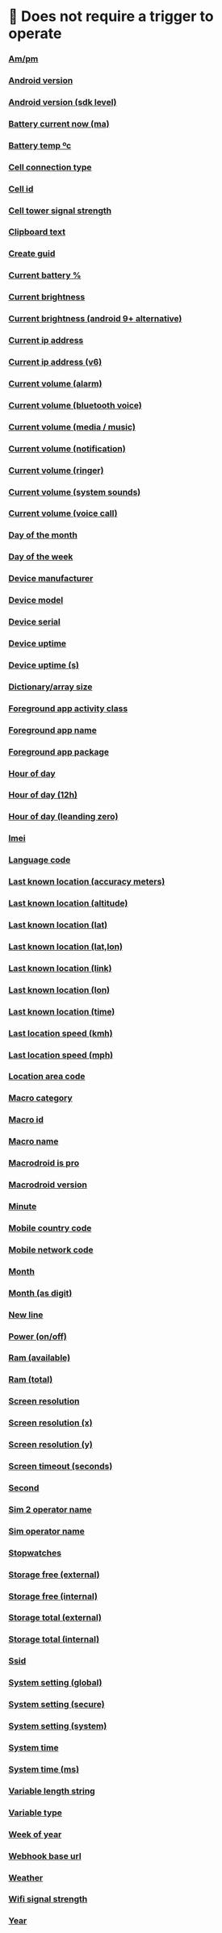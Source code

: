 # 🧪 Does not require a trigger to operate

### [Am/pm](<magic_text_am_pm.md>)
### [Android version](<magic_text_android_version.md>)
### [Android version (sdk level)](<magic_text_android_version_(sdk_level).md>)
### [Battery current now (ma)](<magic_text_battery_current_now_(ma).md>)
### [Battery temp ºc](<magic_text_battery_temp.md>)
### [Cell connection type](<magic_text_cell_connection_type.md>)
### [Cell id](<magic_text_cell_id.md>)
### [Cell tower signal strength](<magic_text_cell_tower_signal_strength.md>)
### [Clipboard text](<magic_text_clipboard_text.md>)
### [Create guid](<magic_text_create_guid.md>)
### [Current battery %](<magic_text_current_battery.md>)
### [Current brightness](<magic_text_current_brightness.md>)
### [Current brightness (android 9+ alternative)](<magic_text_current_brightness_alternative.md>)
### [Current ip address](<magic_text_current_ip_address.md>)
### [Current ip address (v6)](<magic_text_current_ip_address_(v6).md>)
### [Current volume (alarm)](<magic_text_current_volume_(alarm)).md>)
### [Current volume (bluetooth voice)](<magic_text_current_volume_(bluetooth_voice).md>)
### [Current volume (media / music)](<magic_text_current_volume_(media_music).md>)
### [Current volume (notification)](<magic_text_current_volume_(notification).md>)
### [Current volume (ringer)](<magic_text_current_volume_(ringer).md>)
### [Current volume (system sounds)](<magic_text_current_volume_(system_sounds).md>)
### [Current volume (voice call)](<magic_text_current_volume_(voice_call).md>)
### [Day of the month](<magic_text_day_of_the_month.md>)
### [Day of the week](<magic_text_day_of_the_week.md>)
### [Device manufacturer](<magic_text_device_manufacturer.md>)
### [Device model](<magic_text_device_model.md>)
### [Device serial](<magic_text_device_serial.md>)
### [Device uptime](<magic_text_device_uptime.md>)
### [Device uptime (s)](<magic_text_device_uptime_(s).md>)
### [Dictionary/array size](<magic_text_dictionary_array_size.md>)
### [Foreground app activity class](<magic_text_foreground_app_activity_class.md>)
### [Foreground app name](<magic_text_foreground_app_name.md>)
### [Foreground app package](<magic_text_foreground_app_package.md>)
### [Hour of day](<magic_text_hour_of_day.md>)
### [Hour of day (12h)](<magic_text_hour_of_day_(12h).md>)
### [Hour of day (leanding zero)](<magic_text_hour_of_day_(leanding_zero).md>)
### [Imei](<magic_text_imei.md>)
### [Language code](<magic_text_language_code.md>)
### [Last known location (accuracy meters)](<magic_text_last_known_location_(accuracy_meters).md>)
### [Last known location (altitude)](<magic_text_last_known_location_(altitude).md>)
### [Last known location (lat)](<magic_text_last_known_location_(lat).md>)
### [Last known location (lat,lon)](<magic_text_last_known_location_(lat,lon).md>)
### [Last known location (link)](<magic_text_last_known_location_(link).md>)
### [Last known location (lon)](<magic_text_last_known_location_(lon).md>)
### [Last known location (time)](<magic_text_last_known_location_(time).md>)
### [Last location speed (kmh)](<magic_text_last_location_speed_(kmh).md>)
### [Last location speed (mph)](<magic_text_last_location_speed_(mph).md>)
### [Location area code](<magic_text_location_area_code.md>)
### [Macro category](<magic_text_macro_category.md>)
### [Macro id](<magic_text_macro_id.md>)
### [Macro name](<magic_text_macro_name.md>)
### [Macrodroid is pro](<magic_text_macrodroid_is_pro.md>)
### [Macrodroid version](<magic_text_macrodroid_version.md>)
### [Minute](<magic_text_minute.md>)
### [Mobile country code](<magic_text_mobile_country_code.md>)
### [Mobile network code](<magic_text_mobile_network_code.md>)
### [Month](<magic_text_month.md>)
### [Month (as digit)](<magic_text_month_(as_digit).md>)
### [New line](<magic_text_new_line.md>)
### [Power (on/off)](<magic_text_power_(on_off).md>)
### [Ram (available)](<magic_text_ram_(available).md>)
### [Ram (total)](<magic_text_ram_(total).md>)
### [Screen resolution](<magic_text_screen_resolution.md>)
### [Screen resolution (x)](<magic_text_screen_resolution_(x).md>)
### [Screen resolution (y)](<magic_text_screen_resolution_(y).md>)
### [Screen timeout (seconds)](<magic_text_screen_timeout_(seconds).md>)
### [Second](<magic_text_second.md>)
### [Sim 2 operator name](<magic_text_sim_2_operator_name.md>)
### [Sim operator name](<magic_text_sim_operator_name.md>)
### [Stopwatches](<magic_text_stopwatches.md>)
### [Storage free (external)](<magic_text_storage_free_(external).md>)
### [Storage free (internal)](<magic_text_storage_free_(internal).md>)
### [Storage total (external)](<magic_text_storage_total_(external).md>)
### [Storage total (internal)](<magic_text_storage_total_(internal).md>)
### [Ssid](<magic_text_ssid.md>)
### [System setting (global)](<magic_text_system_setting_(global).md>)
### [System setting (secure)](<magic_text_system_setting_(secure).md>)
### [System setting (system)](<magic_text_system_setting_(system).md>)
### [System time](<magic_text_system_time.md>)
### [System time (ms)](<magic_text_system_time_(ms).md>)
### [Variable length string](<variable_length_string.md>)
### [Variable type](<magic_text_variable_type.md>)
### [Week of year](<magic_text_week_of_year.md>)
### [Webhook base url](<magic_text_webhook_base_url.md>)
### [Weather](<magic_text_weather.md>)
### [Wifi signal strength](<magic_text_wifi_signal_strength.md>)
### [Year](<magic_text_year.md>)